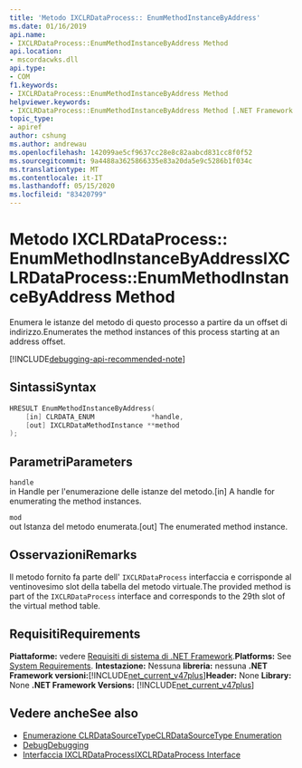 ```yaml
---
title: 'Metodo IXCLRDataProcess:: EnumMethodInstanceByAddress'
ms.date: 01/16/2019
api.name:
- IXCLRDataProcess::EnumMethodInstanceByAddress Method
api.location:
- mscordacwks.dll
api.type:
- COM
f1.keywords:
- IXCLRDataProcess::EnumMethodInstanceByAddress Method
helpviewer.keywords:
- IXCLRDataProcess::EnumMethodInstanceByAddress Method [.NET Framework debugging]
topic_type:
- apiref
author: cshung
ms.author: andrewau
ms.openlocfilehash: 142099ae5cf9637cc28e8c82aabcd831cc8f0f52
ms.sourcegitcommit: 9a4488a3625866335e83a20da5e9c5286b1f034c
ms.translationtype: MT
ms.contentlocale: it-IT
ms.lasthandoff: 05/15/2020
ms.locfileid: "83420799"
---
```

# <a name="ixclrdataprocessenummethodinstancebyaddress-method"></a><span data-ttu-id="b568d-102">Metodo IXCLRDataProcess:: EnumMethodInstanceByAddress</span><span class="sxs-lookup"><span data-stu-id="b568d-102">IXCLRDataProcess::EnumMethodInstanceByAddress Method</span></span>

<span data-ttu-id="b568d-103">Enumera le istanze del metodo di questo processo a partire da un offset di indirizzo.</span><span class="sxs-lookup"><span data-stu-id="b568d-103">Enumerates the method instances of this process starting at an address offset.</span></span>

[!INCLUDE[debugging-api-recommended-note](../../../../includes/debugging-api-recommended-note.md)]

## <a name="syntax"></a><span data-ttu-id="b568d-104">Sintassi</span><span class="sxs-lookup"><span data-stu-id="b568d-104">Syntax</span></span>

```cpp
HRESULT EnumMethodInstanceByAddress(
    [in] CLRDATA_ENUM              *handle,
    [out] IXCLRDataMethodInstance **method
);
```

## <a name="parameters"></a><span data-ttu-id="b568d-105">Parametri</span><span class="sxs-lookup"><span data-stu-id="b568d-105">Parameters</span></span>

`handle`\
<span data-ttu-id="b568d-106">in Handle per l'enumerazione delle istanze del metodo.</span><span class="sxs-lookup"><span data-stu-id="b568d-106">[in] A handle for enumerating the method instances.</span></span>

`mod`\
<span data-ttu-id="b568d-107">out Istanza del metodo enumerata.</span><span class="sxs-lookup"><span data-stu-id="b568d-107">[out] The enumerated method instance.</span></span>

## <a name="remarks"></a><span data-ttu-id="b568d-108">Osservazioni</span><span class="sxs-lookup"><span data-stu-id="b568d-108">Remarks</span></span>

<span data-ttu-id="b568d-109">Il metodo fornito fa parte dell' `IXCLRDataProcess` interfaccia e corrisponde al ventinovesimo slot della tabella del metodo virtuale.</span><span class="sxs-lookup"><span data-stu-id="b568d-109">The provided method is part of the `IXCLRDataProcess` interface and corresponds to the 29th slot of the virtual method table.</span></span>

## <a name="requirements"></a><span data-ttu-id="b568d-110">Requisiti</span><span class="sxs-lookup"><span data-stu-id="b568d-110">Requirements</span></span>

<span data-ttu-id="b568d-111">**Piattaforme:** vedere [Requisiti di sistema di .NET Framework](../../get-started/system-requirements.md).</span><span class="sxs-lookup"><span data-stu-id="b568d-111">**Platforms:** See [System Requirements](../../get-started/system-requirements.md).</span></span>
<span data-ttu-id="b568d-112">**Intestazione:** Nessuna **libreria:** nessuna **.NET Framework versioni:**[!INCLUDE[net_current_v47plus](../../../../includes/net-current-v47plus.md)]</span><span class="sxs-lookup"><span data-stu-id="b568d-112">**Header:** None **Library:** None **.NET Framework Versions:** [!INCLUDE[net_current_v47plus](../../../../includes/net-current-v47plus.md)]</span></span>

## <a name="see-also"></a><span data-ttu-id="b568d-113">Vedere anche</span><span class="sxs-lookup"><span data-stu-id="b568d-113">See also</span></span>

- [<span data-ttu-id="b568d-114">Enumerazione CLRDataSourceType</span><span class="sxs-lookup"><span data-stu-id="b568d-114">CLRDataSourceType Enumeration</span></span>](clrdatasourcetype-enumeration.md)
- [<span data-ttu-id="b568d-115">Debug</span><span class="sxs-lookup"><span data-stu-id="b568d-115">Debugging</span></span>](index.md)
- [<span data-ttu-id="b568d-116">Interfaccia IXCLRDataProcess</span><span class="sxs-lookup"><span data-stu-id="b568d-116">IXCLRDataProcess Interface</span></span>](ixclrdataprocess-interface.md)
